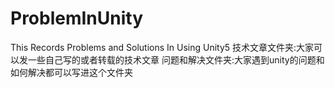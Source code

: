 # ProblemInUnity
This Records Problems and Solutions In Using Unity5
技术文章文件夹:大家可以发一些自己写的或者转载的技术文章
问题和解决文件夹:大家遇到unity的问题和如何解决都可以写进这个文件夹
